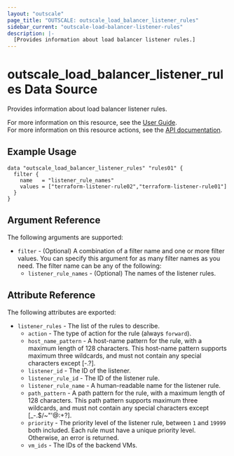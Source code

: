 ```yaml
---
layout: "outscale"
page_title: "OUTSCALE: outscale_load_balancer_listener_rules"
sidebar_current: "outscale-load-balancer-listener-rules"
description: |-
  [Provides information about load balancer listener rules.]
---
```


# outscale_load_balancer_listener_rules Data Source

Provides information about load balancer listener rules.

For more information on this resource, see the [User Guide](https://docs.outscale.com/en/userguide/About-Load-Balancers.html).  
For more information on this resource actions, see the [API documentation](https://docs.outscale.com/api#3ds-outscale-api-listener).

## Example Usage

```hcl
data "outscale_load_balancer_listener_rules" "rules01" {
  filter {
    name   = "listener_rule_names"
    values = ["terraform-listener-rule02","terraform-listener-rule01"]
  }
}
```

## Argument Reference

The following arguments are supported:

* `filter` - (Optional) A combination of a filter name and one or more filter values. You can specify this argument for as many filter names as you need. The filter name can be any of the following:
    * `listener_rule_names` - (Optional) The names of the listener rules.

## Attribute Reference

The following attributes are exported:

* `listener_rules` - The list of the rules to describe.
    * `action` - The type of action for the rule (always `forward`).
    * `host_name_pattern` - A host-name pattern for the rule, with a maximum length of 128 characters. This host-name pattern supports maximum three wildcards, and must not contain any special characters except [-.?].
    * `listener_id` - The ID of the listener.
    * `listener_rule_id` - The ID of the listener rule.
    * `listener_rule_name` - A human-readable name for the listener rule.
    * `path_pattern` - A path pattern for the rule, with a maximum length of 128 characters. This path pattern supports maximum three wildcards, and must not contain any special characters except [_-.$/~&quot;'@:+?].
    * `priority` - The priority level of the listener rule, between `1` and `19999` both included. Each rule must have a unique priority level. Otherwise, an error is returned.
    * `vm_ids` - The IDs of the backend VMs.

